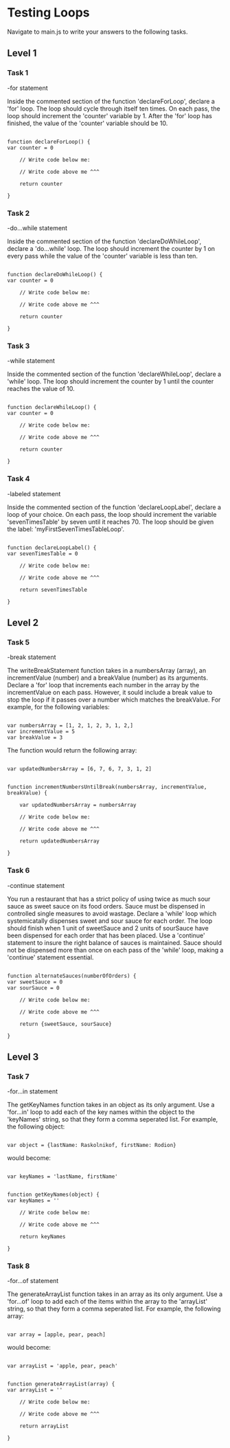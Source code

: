 # Testing Loops

Navigate to main.js to write your answers to the following tasks.

## Level 1

### Task 1

-for statement

Inside the commented section of the function 'declareForLoop', declare a 'for' loop. The loop should cycle through itself ten times. On each pass, the loop should increment the 'counter' variable by 1. After the 'for' loop has finished, the value of the 'counter' variable should be 10.

```

function declareForLoop() {
var counter = 0

    // Write code below me:

    // Write code above me ^^^

    return counter

}

```

### Task 2

-do...while statement

Inside the commented section of the function 'declareDoWhileLoop', declare a 'do...while' loop. The loop should increment the counter by 1 on every pass while the value of the 'counter' variable is less than ten.

```

function declareDoWhileLoop() {
var counter = 0

    // Write code below me:

    // Write code above me ^^^

    return counter

}

```

### Task 3

-while statement

Inside the commented section of the function 'declareWhileLoop', declare a 'while' loop. The loop should increment the counter by 1 until the counter reaches the value of 10.

```

function declareWhileLoop() {
var counter = 0

    // Write code below me:

    // Write code above me ^^^

    return counter

}

```

### Task 4

-labeled statement

Inside the commented section of the function 'declareLoopLabel', declare a loop of your choice. On each pass, the loop should increment the variable 'sevenTimesTable' by seven until it reaches 70. The loop should be given the label: 'myFirstSevenTimesTableLoop'.

```

function declareLoopLabel() {
var sevenTimesTable = 0

    // Write code below me:

    // Write code above me ^^^

    return sevenTimesTable

}

```

## Level 2

### Task 5

-break statement

The writeBreakStatement function takes in a numbersArray (array), an incrementValue (number) and a breakValue (number) as its arguments. Declare a 'for' loop that increments each number in the array by the incrementValue on each pass. However, it sould include a break value to stop the loop if it passes over a number which matches the breakValue. For example, for the following variables:

```

var numbersArray = [1, 2, 1, 2, 3, 1, 2,]
var incrementValue = 5
var breakValue = 3

```

The function would return the following array:

```

var updatedNumbersArray = [6, 7, 6, 7, 3, 1, 2]

```

```

function incrementNumbersUntilBreak(numbersArray, incrementValue, breakValue) {

    var updatedNumbersArray = numbersArray

    // Write code below me:

    // Write code above me ^^^

    return updatedNumbersArray

}

```

### Task 6

-continue statement

You run a restaurant that has a strict policy of using twice as much sour sauce as sweet sauce on its food orders. Sauce must be dispensed in controlled single measures to avoid wastage. Declare a 'while' loop which systemicatally dispenses sweet and sour sauce for each order. The loop should finish when 1 unit of sweetSauce and 2 units of sourSauce have been dispensed for each order that has been placed. Use a 'continue' statement to insure the right balance of sauces is maintained. Sauce should not be dispensed more than once on each pass of the 'while' loop, making a 'continue' statement essential.

```

function alternateSauces(numberOfOrders) {
var sweetSauce = 0
var sourSauce = 0

    // Write code below me:

    // Write code above me ^^^

    return {sweetSauce, sourSauce}

}

```

## Level 3

### Task 7

-for...in statement

The getKeyNames function takes in an object as its only argument. Use a 'for...in' loop to add each of the key names within the object to the 'keyNames' string, so that they form a comma seperated list. For example, the following object:

```

var object = {lastName: Raskolnikof, firstName: Rodion}

```

would become:

```

var keyNames = 'lastName, firstName'

```

```

function getKeyNames(object) {
var keyNames = ''

    // Write code below me:

    // Write code above me ^^^

    return keyNames

}

```

### Task 8

-for...of statement

The generateArrayList function takes in an array as its only argument. Use a 'for...of' loop to add each of the items within the array to the 'arrayList' string, so that they form a comma seperated list. For example, the following array:

```

var array = [apple, pear, peach]

```

would become:

```

var arrayList = 'apple, pear, peach'

```

```

function generateArrayList(array) {
var arrayList = ''

    // Write code below me:

    // Write code above me ^^^

    return arrayList

}

```
